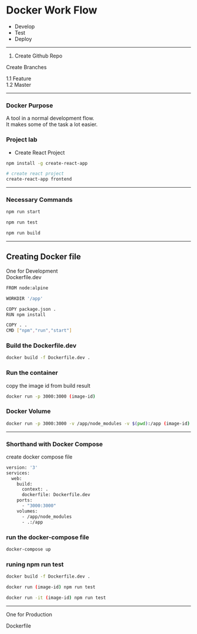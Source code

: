 # Docker Work Flow

- Develop
- Test
- Deploy

---

1. Create Github Repo

Create Branches

1.1 Feature  
1.2 Master

---

### Docker Purpose

A tool in a normal development flow.  
It makes some of the task a lot easier.

### Project lab

- Create React Project

```sh
npm install -g create-react-app

# create react project
create-react-app frontend
```

---

### Necessary Commands

```sh
npm run start

npm run test

npm run build
```

---

## Creating Docker file

One for Development  
Dockerfile.dev

```sh
FROM node:alpine

WORKDIR '/app'

COPY package.json .
RUN npm install

COPY . .
CMD ["npm","run","start"]

```

### Build the Dockerfile.dev

```sh
docker build -f Dockerfile.dev .
```

### Run the container

copy the image id from build result

```sh
docker run -p 3000:3000 (image-id)
```

### Docker Volume

```sh
docker run -p 3000:3000 -v /app/node_modules -v $(pwd):/app (image-id)
```

---

### Shorthand with Docker Compose

create docker compose file

```sh
version: '3'
services:
  web:
    build:
      context: .
      dockerfile: Dockerfile.dev
    ports:
      - "3000:3000"
    volumes:
      - /app/node_modules
      - .:/app
```

### run the docker-compose file

```sh
docker-compose up
```

### runing npm run test

```sh
docker build -f Dockerfile.dev .

docker run (image-id) npm run test

docker run -it (image-id) npm run test
```

---

One for Production

Dockerfile
